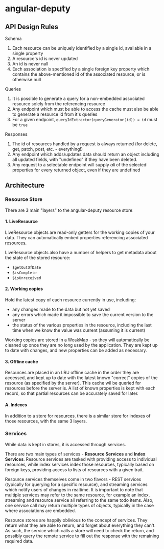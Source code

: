 # angular-deputy

## API Design Rules

Schema
1. Each resource can be uniquely identified by a single id, available in a single property
2. A resource's id is never updated
3. An id is never null
4. Each association is specified by a single foreign key property which contains the above-mentioned id of the associated resource, or is otherwise null

Queries
1. It is possible to generate a query for a non-embedded associated resource solely from the referencing resource
2. Any endpoint which must be able to access the cache must also be able to generate a resource id from it's queries
3. For a given endpoint, `queryIdExtractor(queryGenerator(id)) = id` must be `true`

Responses
1. The id of resources handled by a request is always returned (for delete, get, patch, post, etc. - everything!)
2. Any endpoint which adds/updates data should return an object including all updated fields, with "undefined" if they have been deleted.
3. Any request to a selectable endpoint will supply *all* of the selected properties for every returned object, even if they are undefined


## Architecture

### Resource Store

There are 3 main "layers" to the angular-deputy resource store:

#### 1. LiveResource

LiveResource objects are read-only getters for the working copies of your data. They can automatically embed properties referencing associated resources.

LiveResource objects also have a number of helpers to get metadata about the state of the stored resource:

- `$getOutOfDate`
- `$isComplete`
- `$isUnreceived`

#### 2. Working copies

Hold the latest copy of each resource currently in use, including:

 - any changes made to the data but not yet saved
 - any errors which made it impossible to save the current version to the server
 - the status of the various properties in the resource, including the last time when we know the value was current (assuming it is current)

Working copies are stored in a WeakMap - so they will automatically be cleaned up once they are no long used by the application. They are kept up to date with changes, and new properties can be added as necessary.

#### 3. Offline cache

Resources are placed in an LRU offline cache in the order they are accessed, and kept up to date with the latest known "correct" copies of the resource (as specified by the server). This cache wil be queried for resources before the server is. A list of known properties is kept with each record, so that partial resources can be accurately saved for later.

#### A. Indexes

In addition to a store for resources, there is a similar store for indexes of those resources, with the same 3 layers.

### Services

While data is kept in stores, it is accessed through services.

There are two main types of services - **Resource Services** and **Index Services**. Resource services are tasked with providing access to individual resources, while index services index those resources, typically based on foreign keys, providing access to lists of resources with a given trait.

Resource services themselves come in two flavors - REST services (typically for querying for a specific resource), and streaming services which notify users of changes in realtime. It is important to note that multiple services may refer to the same resource, for example an index, streaming and resource service all referring to the same todo items. Also, one service call may return multiple types of objects, typically in the case where associations are embedded.

Resource stores are happily oblivious to the concept of services. They return what they are able to return, and forget about everything they can't. As such, the service which calls a store will need to check the return, and possibly query the remote service to fill out the response with the remaining required data.

